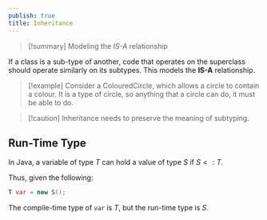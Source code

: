 ```yaml
---
publish: true
title: Inheritance
---
```

>[!summary] Modeling the _IS-A_ relationship

If a class is a sub-type of another, code that operates on the superclass should operate similarly on its subtypes. This models the **IS-A** relationship.

> [!example] Consider a ColouredCircle, which allows a circle to contain a colour. It is a type of circle, so anything that a circle can do, it must be able to do.

> [!caution] Inheritance needs to preserve the meaning of subtyping.

## Run-Time Type

In Java, a variable of type $T$ can hold a value of type $S$ if $S <: T$.

Thus, given the following:
```Java
T var = new S();
```
The compile-time type of ``var`` is $T$, but the run-time type is $S$.
